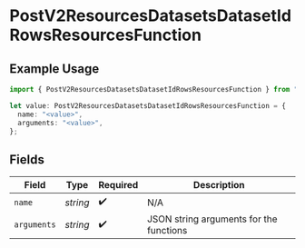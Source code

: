 # PostV2ResourcesDatasetsDatasetIdRowsResourcesFunction

## Example Usage

```typescript
import { PostV2ResourcesDatasetsDatasetIdRowsResourcesFunction } from "orq-poc-typescript/models/operations";

let value: PostV2ResourcesDatasetsDatasetIdRowsResourcesFunction = {
  name: "<value>",
  arguments: "<value>",
};
```

## Fields

| Field                                   | Type                                    | Required                                | Description                             |
| --------------------------------------- | --------------------------------------- | --------------------------------------- | --------------------------------------- |
| `name`                                  | *string*                                | :heavy_check_mark:                      | N/A                                     |
| `arguments`                             | *string*                                | :heavy_check_mark:                      | JSON string arguments for the functions |